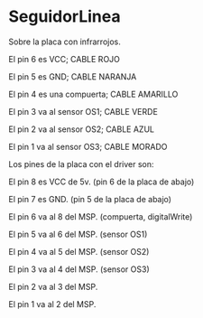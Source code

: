 # SeguidorLinea

Sobre la placa con infrarrojos.

El pin 6 es VCC; CABLE ROJO

El pin 5 es GND; CABLE NARANJA

El pin 4 es una compuerta; CABLE  AMARILLO 

El pin 3 va al sensor OS1; CABLE VERDE

El pin 2 va al sensor OS2; CABLE AZUL

El pin 1 va al sensor OS3; CABLE MORADO

Los pines de la placa con el driver son:

El pin 8 es VCC de 5v. (pin 6 de la placa de abajo)

El pin 7 es GND. (pin 5 de la placa de abajo)

El pin 6 va al 8 del MSP. (compuerta, digitalWrite)

El pin 5 va al 6 del MSP. (sensor OS1)

El pin 4 va al 5 del MSP. (sensor OS2)

El pin 3 va al 4 del MSP. (sensor OS3)

El pin 2 va al 3 del MSP.

El pin 1 va al 2 del MSP.
